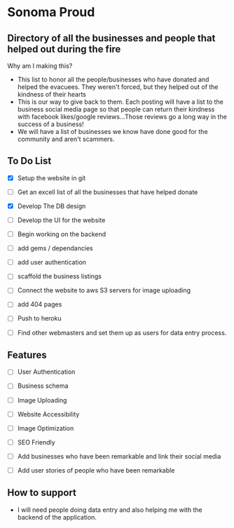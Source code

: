 # Sonoma Proud

## Directory of all the businesses and people that helped out during the fire

Why am I making this?

*   This list to honor all the people/businesses who have donated and helped the evacuees. They weren't forced, but they helped out of the kindness of their hearts
*   This is our way to give back to them. Each posting will have a list to the business social media page so that people can return their kindness with facebook likes/google reviews...Those reviews go a long way in the success of a business!
*   We will have a list of businesses we know have done good for the community and aren't scammers.

## To Do List

- [x] Setup the website in git  
- [ ] Get an excell list of all the businesses that have helped donate  
- [x] Develop The DB design  
- [ ] Develop the UI for the website  
- [ ] Begin working on the backend  
- [ ] add gems / dependancies  
- [ ] add user authentication  
- [ ] scaffold the business listings  
- [ ]  Connect the website to aws S3 servers for image uploading  
- [ ] add 404 pages  
- [ ] Push to heroku  
- [ ] Find other webmasters and set them up as users for data entry process.  


## Features


- [ ] User Authentication  
- [ ] Business schema  
- [ ] Image Uploading  
- [ ] Website Accessibility  
- [ ] Image Optimization  
- [ ] SEO Friendly  
- [ ] Add businesses who have been remarkable and link their social media  
- [ ] Add user stories of people who have been remarkable  


## How to support

*   I will need people doing data entry and also helping me with the backend of the application.